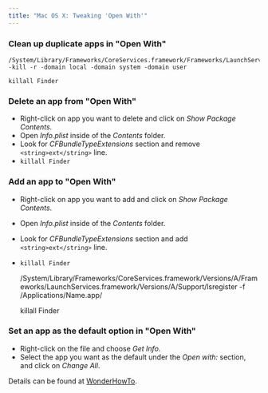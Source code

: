 ```yaml
---
title: "Mac OS X: Tweaking 'Open With'"
---
```


### Clean up duplicate apps in "Open With"

    /System/Library/Frameworks/CoreServices.framework/Frameworks/LaunchServices.framework/Support/lsregister -kill -r -domain local -domain system -domain user

    killall Finder

### Delete an app from "Open With"

* Right-click on app you want to delete and click on *Show Package Contents*.
* Open *Info.plist* inside of the *Contents* folder.
* Look for *CFBundleTypeExtensions* section and remove `<string>ext</string>` line.
* `killall Finder`

### Add an app to "Open With"

* Right-click on app you want to add and click on *Show Package Contents*.
* Open *Info.plist* inside of the *Contents* folder.
* Look for *CFBundleTypeExtensions* section and add `<string>ext</string>` line.
* `killall Finder`


    /System/Library/Frameworks/CoreServices.framework/Versions/A/Frameworks/LaunchServices.framework/Versions/A/Support/lsregister -f /Applications/Name.app/

    killall Finder

### Set an app as the default option in "Open With"

* Right-click on the file and choose *Get Info*.
* Select the app you want as the default under the *Open with:* section, and click on *Change All*.

Details can be found at [WonderHowTo](http://mac-how-to.wonderhowto.com/how-to/remove-duplicates-customize-open-with-menu-mac-os-x-0157100/).
